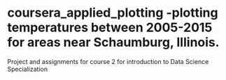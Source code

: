 # coursera_applied_plotting -plotting temperatures between 2005-2015 for areas near Schaumburg, Illinois.
Project and assignments for course 2 for introduction to Data Science Specialization
